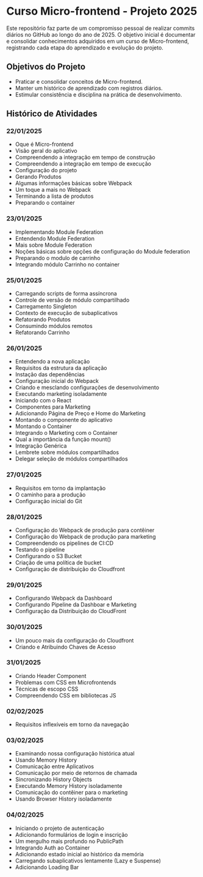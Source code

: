 # Curso Micro-frontend - Projeto 2025

Este repositório faz parte de um compromisso pessoal de realizar commits diários no GitHub ao longo do ano de 2025. O objetivo inicial é documentar e consolidar conhecimentos adquiridos em um curso de Micro-frontend, registrando cada etapa do aprendizado e evolução do projeto.

## Objetivos do Projeto
- Praticar e consolidar conceitos de Micro-frontend.
- Manter um histórico de aprendizado com registros diários.
- Estimular consistência e disciplina na prática de desenvolvimento.

## Histórico de Atividades

### 22/01/2025
- Oque é Micro-frontend
- Visão geral do aplicativo
- Compreendendo a integração em tempo de construção
- Compreendendo a integração em tempo de execução
- Configuração do projeto
- Gerando Produtos
- Algumas informações básicas sobre Webpack
- Um toque a mais no Webpack
- Terminando a lista de produtos
- Preparando o container

### 23/01/2025
- Implementando Module Federation
- Entendendo Module Federation
- Mais sobre Module Federation
- Noções básicas sobre opções de configuração do Module federation
- Preparando o modulo de carrinho
- Integrando módulo Carrinho no container

### 25/01/2025
- Carregando scripts de forma assíncrona
- Controle de versão de módulo compartilhado
- Carregamento Singleton
- Contexto de execução de subaplicativos
- Refatorando Produtos
- Consumindo módulos remotos
- Refatorando Carrinho

### 26/01/2025
- Entendendo a nova aplicação
- Requisitos da estrutura da aplicação
- Instação das dependências
- Configuração inicial do Webpack
- Criando e mesclando configurações de desenvolvimento
- Executando marketing isoladamente
- Iniciando com o React
- Componentes para Marketing
- Adicionando Página de Preço e Home do Marketing
- Montando o componente do aplicativo
- Montando o Container
- Integrando o Marketing com o Container
- Qual a importância da função mount()
- Integração Genérica
- Lembrete sobre módulos compartilhados
- Delegar seleção de módulos compartilhados

### 27/01/2025
- Requisitos em torno da implantação
- O caminho para a produção
- Configuração inicial do Git

### 28/01/2025
- Configuração do Webpack de produção para contêiner
- Configuração do Webpack de produção para marketing
- Compreendendo os pipelines de CI:CD
- Testando o pipeline
- Configurando o S3 Bucket
- Criação de uma política de bucket
- Configuração de distribuição do Cloudfront

### 29/01/2025
- Configurando Webpack da Dashboard
- Configurando Pipeline da Dashboar e Marketing
- Configuração da Distribuição do CloudFront

### 30/01/2025
- Um pouco mais da configuração do Cloudfront
- Criando e Atribuindo Chaves de Acesso

### 31/01/2025
- Criando Header Component
- Problemas com CSS em Microfrontends
- Técnicas de escopo CSS
- Compreendendo CSS em bibliotecas JS

### 02/02/2025
- Requisitos inflexíveis em torno da navegação

### 03/02/2025
- Examinando nossa configuração histórica atual
- Usando Memory History
- Comunicação entre Aplicativos
- Comunicação por meio de retornos de chamada
- Sincronizando History Objects
- Executando Memory History isoladamente
- Comunicação do contêiner para o marketing
- Usando Browser History isoladamente

### 04/02/2025
- Iniciando o projeto de autenticação
- Adicionando formulários de login e inscrição
- Um mergulho mais profundo no PublicPath
- Integrando Auth ao Container
- Adicionando estado inicial ao histórico da memória
- Carregando subaplicativos lentamente (Lazy e Suspense)
- Adicionando Loading Bar